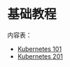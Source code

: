 # 基础教程
内容表：
* [Kubernetes 101](http://kubernetes.io/v1.0/docs/user-guide/walkthrough/README.html)
* [Kubernetes 201](http://kubernetes.io/v1.0/docs/user-guide/walkthrough/k8s201.html)
